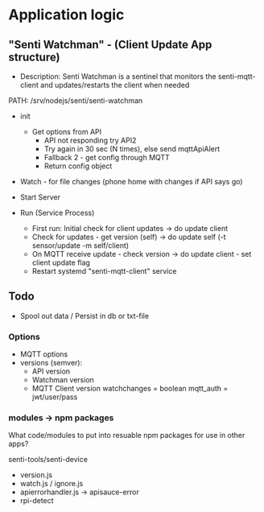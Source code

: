 # Application logic

## "Senti Watchman" - (Client Update App structure)
- Description: Senti Watchman is a sentinel that monitors the senti-mqtt-client and updates/restarts the client when needed

PATH: /srv/nodejs/senti/senti-watchman

- init 
	- Get options from API
		- API not responding try API2
		- Try again in 30 sec (N times), else send mqttApiAlert
		- Fallback 2 - get config through MQTT
		- Return config object

- Watch - for file changes (phone home with changes if API says go)
 
- Start Server 

- Run (Service Process)
	- First run: Initial check for client updates -> do update client
	- Check for updates - get version (self) -> do update self (-t sensor/update -m self/client)
	- On MQTT receive update - check version -> do update client - set client update flag
	- Restart systemd "senti-mqtt-client" service

## Todo
- Spool out data / Persist in db or txt-file

### Options

- MQTT options
- versions (semver):
	- API version
	- Watchman version
	- MQTT Client version
watchchanges = boolean
mqtt_auth = jwt/user/pass

### modules -> npm packages
What code/modules to put into resuable npm packages for use in other apps?

senti-tools/senti-device
- version.js
- watch.js / ignore.js
- apierrorhandler.js -> apisauce-error
- rpi-detect
